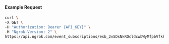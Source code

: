 <!-- Code generated for API Clients. DO NOT EDIT. -->

#### Example Request

```bash
curl \
-X GET \
-H "Authorization: Bearer {API_KEY}" \
-H "Ngrok-Version: 2" \
https://api.ngrok.com/event_subscriptions/esb_2vSDsNkROcldcwbWyMfpbVfkksN/sources/ip_policy_updated.v0
```
